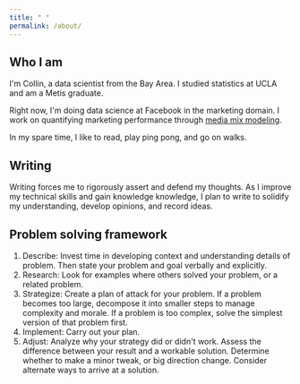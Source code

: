 ```yaml
---
title: " "
permalink: /about/
---
```


## Who I am

I'm Collin, a data scientist from the Bay Area. I studied statistics at UCLA and am a Metis graduate. 

Right now, I'm doing data science at Facebook in the marketing domain. I work on quantifying marketing performance through [media mix modeling](https://en.wikipedia.org/wiki/Marketing_mix_modeling). 

In my spare time, I like to read, play ping pong, and go on walks. 

## Writing

Writing forces me to rigorously assert and defend my thoughts. As I improve my technical skills and gain knowledge knowledge, I plan to write to solidify my understanding, develop opinions, and record ideas.

## Problem solving framework

1. Describe: Invest time in developing context and understanding details of problem. Then state your problem and goal verbally and explicitly.
2. Research: Look for examples where others solved your problem, or a related problem.
3. Strategize: Create a plan of attack for your problem. If a problem becomes too large, decompose it into smaller steps to manage complexity and morale. If a problem is too complex, solve the simplest version of that problem first.
4. Implement: Carry out your plan.
5. Adjust: Analyze why your strategy did or didn't work. Assess the difference between your result and a workable solution. Determine whether to make a minor tweak, or big direction change. Consider alternate ways to arrive at a solution.

